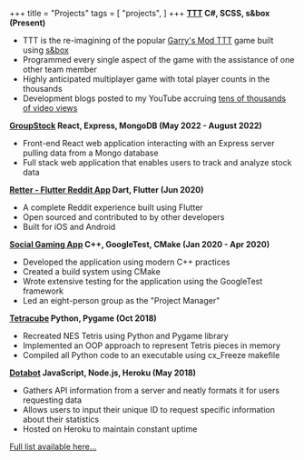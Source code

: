 +++
title = "Projects"
tags = [
    "projects",
]
+++
**[TTT](https://cigarlounge.github.io/) C#, SCSS, s&box (Present)**
- TTT is the re-imagining of the popular [Garry's Mod TTT](https://www.troubleinterroristtown.com/) game built using [s&box](https://sbox.facepunch.com/news)
- Programmed every single aspect of the game with the assistance of one other team member
- Highly anticipated multiplayer game with total player counts in the thousands
- Development blogs posted to my YouTube accruing [tens of thousands of video views](https://www.youtube.com/watch?v=X4cRa04afgY)

**[GroupStock](https://github.com/matekdev/GroupStock) React, Express, MongoDB (May 2022 - August 2022)**
- Front-end React web application interacting with an Express server pulling data from a Mongo database
- Full stack web application that enables users to track and analyze stock data

**[Retter - Flutter Reddit App](https://github.com/matekdev/Retter) Dart, Flutter (Jun 2020)**
- A complete Reddit experience built using Flutter
- Open sourced and contributed to by other developers
- Built for iOS and Android

**[Social Gaming App](https://github.com/matekdev/Social-Gaming-App) C++, GoogleTest, CMake (Jan 2020 - Apr 2020)**
- Developed the application using modern C++ practices
- Created a build system using CMake
- Wrote extensive testing for the application using the GoogleTest framework
- Led an eight-person group as the "Project Manager"

**[Tetracube](https://github.com/matekdev/Tetracube) Python, Pygame (Oct 2018)**
- Recreated NES Tetris using Python and Pygame library
- Implemented an OOP approach to represent Tetris pieces in memory
- Compiled all Python code to an executable using cx_Freeze makefile

**[Dotabot](https://github.com/matekdev/dotabot) JavaScript, Node.js, Heroku (May 2018)**
- Gathers API information from a server and neatly formats it for users requesting data
- Allows users to input their unique ID to request specific information about their statistics
- Hosted on Heroku to maintain constant uptime

[Full list available here...](https://github.com/matekdev?tab=repositories)
